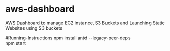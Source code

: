 # aws-dashboard
AWS Dashboard to manage EC2 instance, S3 Buckets and Launching Static Websites using S3 buckets

#Running-Instructions
npm install antd --legacy-peer-deps <br />
npm start <br />


